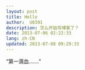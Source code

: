 ```yaml
---
layout: post
title: Hello
author:  U0391
description: 怎么开始写博客了？
date: 2013-07-06 02:22:33
lang: zh-CN
updated: 2013-07-08 09:29:33
---
```


“第一滴血.……”
